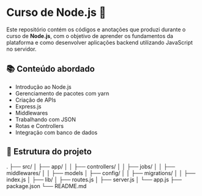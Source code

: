 # Curso de Node.js 🚀

Este repositório contém os códigos e anotações que produzi durante o curso de **Node.js**, com o objetivo de aprender os fundamentos da plataforma e como desenvolver aplicações backend utilizando JavaScript no servidor.

## 📚 Conteúdo abordado

- Introdução ao Node.js
- Gerenciamento de pacotes com yarn
- Criação de APIs
- Express.js
- Middlewares
- Trabalhando com JSON
- Rotas e Controllers
- Integração com banco de dados

## 📁 Estrutura do projeto
.
├── src/
│   ├── app/
│   │    ├── controllers/
│   │    ├── jobs/
│   │    ├── middlewares/
│   │    ├── models
│   ├── config/
│   │    ├── migrations/
│   │    ├── index.js
│   ├── lib/
│   ├── routes.js
│   ├── server.js
│   └── app.js
├── package.json
└── README.md
